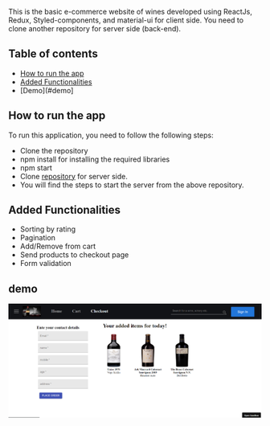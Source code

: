 This is the basic e-commerce website of wines developed using ReactJs, Redux, Styled-components, and material-ui for client side. You need to clone another repository for server side (back-end). 
## Table of contents

* [How to run the app](#how-to-run-the-app)
* [Added Functionalities](#added-functionalities)
* [Demo](#demo]


## How to run the app

To run this application, you need to follow the following steps: 

* Clone the repository
* npm install for installing the required libraries
* npm start
* Clone [repository]( https://github.com/mehtab39/wineshop) for server side.
* You will find the steps to start the server from the above repository.


## Added Functionalities

* Sorting by rating
* Pagination
* Add/Remove from cart
* Send products to checkout page
* Form validation

## demo
![checkout](https://github.com/mehtab39/WineShopClient/blob/main/public/checkout.png?raw=true)
